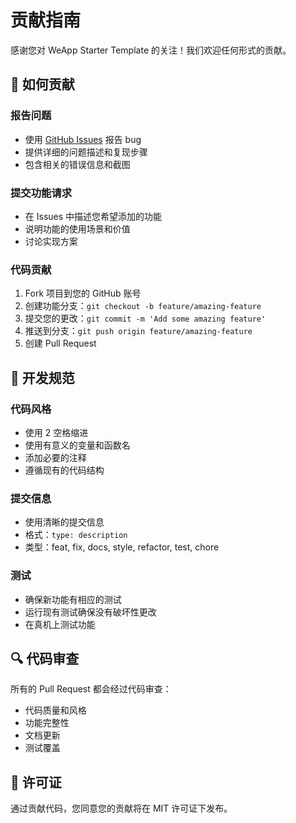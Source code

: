 # 贡献指南

感谢您对 WeApp Starter Template 的关注！我们欢迎任何形式的贡献。

## 🤝 如何贡献

### 报告问题
- 使用 [GitHub Issues](https://github.com/your-username/weapp-starter-template/issues) 报告 bug
- 提供详细的问题描述和复现步骤
- 包含相关的错误信息和截图

### 提交功能请求
- 在 Issues 中描述您希望添加的功能
- 说明功能的使用场景和价值
- 讨论实现方案

### 代码贡献
1. Fork 项目到您的 GitHub 账号
2. 创建功能分支：`git checkout -b feature/amazing-feature`
3. 提交您的更改：`git commit -m 'Add some amazing feature'`
4. 推送到分支：`git push origin feature/amazing-feature`
5. 创建 Pull Request

## 📝 开发规范

### 代码风格
- 使用 2 空格缩进
- 使用有意义的变量和函数名
- 添加必要的注释
- 遵循现有的代码结构

### 提交信息
- 使用清晰的提交信息
- 格式：`type: description`
- 类型：feat, fix, docs, style, refactor, test, chore

### 测试
- 确保新功能有相应的测试
- 运行现有测试确保没有破坏性更改
- 在真机上测试功能

## 🔍 代码审查

所有的 Pull Request 都会经过代码审查：
- 代码质量和风格
- 功能完整性
- 文档更新
- 测试覆盖

## 📄 许可证

通过贡献代码，您同意您的贡献将在 MIT 许可证下发布。
